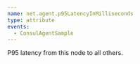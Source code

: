 ```yaml
---
name: net.agent.p95LatencyInMilliseconds
type: attribute
events:
  - ConsulAgentSample
---
```


P95 latency from this node to all others.
